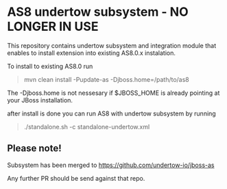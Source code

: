 AS8 undertow subsystem - NO LONGER IN USE
=========================================

This repository contains undertow subsystem and integration module that enables to install extension into existing AS8.0.x instalation.

To install to existing AS8.0 run
> mvn clean install -Pupdate-as -Djboss.home=/path/to/as8

The -Djboss.home is not nessesary if $JBOSS_HOME is already pointing at your JBoss installation.

after install is done you can run AS8 with undertow subsystem by running

> ./standalone.sh -c standalone-undertow.xml

Please note!
-------------
Subsystem has been merged to https://github.com/undertow-io/jboss-as

Any further PR should be send against that repo. 
